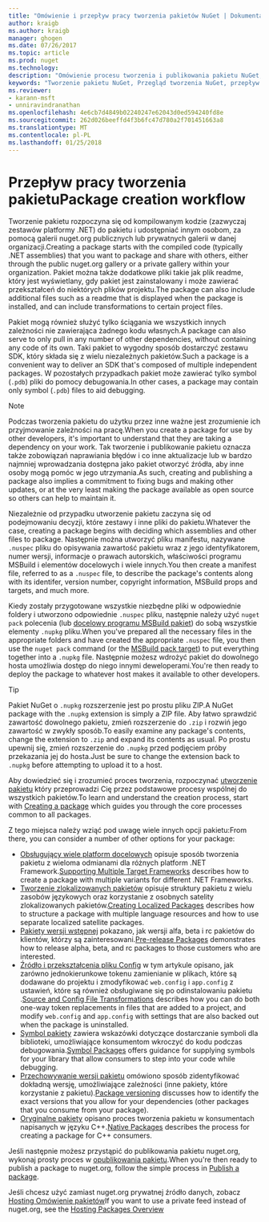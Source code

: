 ```yaml
---
title: "Omówienie i przepływ pracy tworzenia pakietów NuGet | Dokumentacja firmy Microsoft"
author: kraigb
ms.author: kraigb
manager: ghogen
ms.date: 07/26/2017
ms.topic: article
ms.prod: nuget
ms.technology: 
description: "Omówienie procesu tworzenia i publikowania pakietu NuGet, wraz z łączami do innych części określonego procesu."
keywords: "Tworzenie pakietu NuGet, Przegląd tworzenia NuGet, przepływ pracy tworzenia NuGet, przepływ pracy tworzenia pakietu, omówienie tworzenia pakietu."
ms.reviewer:
- karann-msft
- unniravindranathan
ms.openlocfilehash: 4e6cb7d4849b02240247e62043d0ed594240fd8e
ms.sourcegitcommit: 262d026beeffd4f3b6fc47d780a2f701451663a8
ms.translationtype: MT
ms.contentlocale: pl-PL
ms.lasthandoff: 01/25/2018
---
```

# <a name="package-creation-workflow"></a><span data-ttu-id="0a9f0-104">Przepływ pracy tworzenia pakietu</span><span class="sxs-lookup"><span data-stu-id="0a9f0-104">Package creation workflow</span></span>

<span data-ttu-id="0a9f0-105">Tworzenie pakietu rozpoczyna się od kompilowanym kodzie (zazwyczaj zestawów platformy .NET) do pakietu i udostępniać innym osobom, za pomocą galerii nuget.org publicznych lub prywatnych galerii w danej organizacji.</span><span class="sxs-lookup"><span data-stu-id="0a9f0-105">Creating a package starts with the compiled code (typically .NET assemblies) that you want to package and share with others, either through the public nuget.org gallery or a private gallery within your organization.</span></span> <span data-ttu-id="0a9f0-106">Pakiet można także dodatkowe pliki takie jak plik readme, który jest wyświetlany, gdy pakiet jest zainstalowany i może zawierać przekształceń do niektórych plików projektu.</span><span class="sxs-lookup"><span data-stu-id="0a9f0-106">The package can also include additional files such as a readme that is displayed when the package is installed, and can include transformations to certain project files.</span></span>

<span data-ttu-id="0a9f0-107">Pakiet mogą również służyć tylko ściągania we wszystkich innych zależności nie zawierająca żadnego kodu własnych.</span><span class="sxs-lookup"><span data-stu-id="0a9f0-107">A package can also serve to only pull in any number of other dependencies, without containing any code of its own.</span></span> <span data-ttu-id="0a9f0-108">Taki pakiet to wygodny sposób dostarczyć zestawu SDK, który składa się z wielu niezależnych pakietów.</span><span class="sxs-lookup"><span data-stu-id="0a9f0-108">Such a package is a convenient way to deliver an SDK that's composed of multiple independent packages.</span></span> <span data-ttu-id="0a9f0-109">W pozostałych przypadkach pakiet może zawierać tylko symbol (`.pdb`) pliki do pomocy debugowania.</span><span class="sxs-lookup"><span data-stu-id="0a9f0-109">In other cases, a package may contain only symbol (`.pdb`) files to aid debugging.</span></span>

> [!Note]
> <span data-ttu-id="0a9f0-110">Podczas tworzenia pakietu do użytku przez inne ważne jest zrozumienie ich przyjmowanie zależności na pracę.</span><span class="sxs-lookup"><span data-stu-id="0a9f0-110">When you create a package for use by other developers, it's important to understand that they are taking a dependency on your work.</span></span> <span data-ttu-id="0a9f0-111">Tak tworzenie i publikowanie pakietu oznacza także zobowiązań naprawiania błędów i co inne aktualizacje lub w bardzo najmniej wprowadzania dostępna jako pakiet otworzyć źródła, aby inne osoby mogą pomóc w jego utrzymania.</span><span class="sxs-lookup"><span data-stu-id="0a9f0-111">As such, creating and publishing a package also implies a commitment to fixing bugs and making other updates, or at the very least making the package available as open source so others can help to maintain it.</span></span>

<span data-ttu-id="0a9f0-112">Niezależnie od przypadku utworzenie pakietu zaczyna się od podejmowaniu decyzji, które zestawy i inne pliki do pakietu.</span><span class="sxs-lookup"><span data-stu-id="0a9f0-112">Whatever the case, creating a package begins with deciding which assemblies and other files to package.</span></span> <span data-ttu-id="0a9f0-113">Następnie można utworzyć pliku manifestu, nazywane `.nuspec` pliku do opisywania zawartość pakietu wraz z jego identyfikatorem, numer wersji, informacje o prawach autorskich, właściwości programu MSBuild i elementów docelowych i wiele innych.</span><span class="sxs-lookup"><span data-stu-id="0a9f0-113">You then create a manifest file, referred to as a `.nuspec` file, to describe the package's contents along with its identifer, version number, copyright information, MSBuild props and targets, and much more.</span></span>

<span data-ttu-id="0a9f0-114">Kiedy zostały przygotowane wszystkie niezbędne pliki w odpowiednie foldery i utworzono odpowiednie `.nuspec` pliku, następnie należy użyć `nuget pack` polecenia (lub [docelowy programu MSBuild pakiet](../schema/msbuild-targets.md)) do sobą wszystkie elementy `.nupkg` pliku.</span><span class="sxs-lookup"><span data-stu-id="0a9f0-114">When you've prepared all the necessary files in the appropriate folders and have created the appropriate `.nuspec` file, you then use the `nuget pack` command (or the [MSBuild pack target](../schema/msbuild-targets.md)) to put everything together into a `.nupkg` file.</span></span> <span data-ttu-id="0a9f0-115">Następnie możesz wdrożyć pakiet do dowolnego hosta umożliwia dostęp do niego innymi deweloperami.</span><span class="sxs-lookup"><span data-stu-id="0a9f0-115">You're then ready to deploy the package to whatever host makes it available to other developers.</span></span>

> [!Tip]
> <span data-ttu-id="0a9f0-116">Pakiet NuGet o `.nupkg` rozszerzenie jest po prostu pliku ZIP.</span><span class="sxs-lookup"><span data-stu-id="0a9f0-116">A NuGet package with the `.nupkg` extension is simply a ZIP file.</span></span> <span data-ttu-id="0a9f0-117">Aby łatwo sprawdzić zawartość dowolnego pakietu, zmień rozszerzenie do `.zip` i rozwiń jego zawartość w zwykły sposób.</span><span class="sxs-lookup"><span data-stu-id="0a9f0-117">To easily examine any package's contents, change the extension to `.zip` and expand its contents as usual.</span></span> <span data-ttu-id="0a9f0-118">Po prostu upewnij się, zmień rozszerzenie do `.nupkg` przed podjęciem próby przekazania jej do hosta.</span><span class="sxs-lookup"><span data-stu-id="0a9f0-118">Just be sure to change the extension back to `.nupkg` before attempting to upload it to a host.</span></span>

<span data-ttu-id="0a9f0-119">Aby dowiedzieć się i zrozumieć proces tworzenia, rozpoczynać [utworzenie pakietu](../create-packages/creating-a-package.md) który przeprowadzi Cię przez podstawowe procesy wspólnej do wszystkich pakietów.</span><span class="sxs-lookup"><span data-stu-id="0a9f0-119">To learn and understand the creation process, start with [Creating a package](../create-packages/creating-a-package.md) which guides you through the core processes common to all packages.</span></span>

<span data-ttu-id="0a9f0-120">Z tego miejsca należy wziąć pod uwagę wiele innych opcji pakietu:</span><span class="sxs-lookup"><span data-stu-id="0a9f0-120">From there, you can consider a number of other options for your package:</span></span>

- <span data-ttu-id="0a9f0-121">[Obsługujący wiele platform docelowych](../create-packages/supporting-multiple-target-frameworks.md) opisuje sposób tworzenia pakietu z wieloma odmianami dla różnych platform .NET Framework.</span><span class="sxs-lookup"><span data-stu-id="0a9f0-121">[Supporting Multiple Target Frameworks](../create-packages/supporting-multiple-target-frameworks.md) describes how to create a package with multiple variants for different .NET Frameworks.</span></span>
- <span data-ttu-id="0a9f0-122">[Tworzenie zlokalizowanych pakietów](../create-packages/creating-localized-packages.md) opisuje struktury pakietu z wielu zasobów językowych oraz korzystanie z osobnych satelity zlokalizowanych pakietów.</span><span class="sxs-lookup"><span data-stu-id="0a9f0-122">[Creating Localized Packages](../create-packages/creating-localized-packages.md) describes how to structure a package with multiple language resources and how to use separate localized satellite packages.</span></span>
- <span data-ttu-id="0a9f0-123">[Pakiety wersji wstępnej](../create-packages/prerelease-packages.md) pokazano, jak wersji alfa, beta i rc pakietów do klientów, którzy są zainteresowani.</span><span class="sxs-lookup"><span data-stu-id="0a9f0-123">[Pre-release Packages](../create-packages/prerelease-packages.md) demonstrates how to release alpha, beta, and rc packages to those customers who are interested.</span></span>
- <span data-ttu-id="0a9f0-124">[Źródło i przekształcenia pliku Config](../create-packages/source-and-config-file-transformations.md) w tym artykule opisano, jak zarówno jednokierunkowe tokenu zamienianie w plikach, które są dodawane do projektu i zmodyfikować `web.config` i `app.config` z ustawień, które są również obsługiwane się po odinstalowaniu pakietu .</span><span class="sxs-lookup"><span data-stu-id="0a9f0-124">[Source and Config File Transformations](../create-packages/source-and-config-file-transformations.md) describes how you can do both one-way token replacements in files that are added to a project, and modify `web.config` and `app.config` with settings that are also backed out when the package is uninstalled.</span></span>
- <span data-ttu-id="0a9f0-125">[Symbol pakiety](../create-packages/symbol-packages.md) zawiera wskazówki dotyczące dostarczanie symboli dla biblioteki, umożliwiające konsumentom wkroczyć do kodu podczas debugowania.</span><span class="sxs-lookup"><span data-stu-id="0a9f0-125">[Symbol Packages](../create-packages/symbol-packages.md) offers guidance for supplying symbols for your library that allow consumers to step into your code while debugging.</span></span>
- <span data-ttu-id="0a9f0-126">[Przechowywanie wersji pakietu](../reference/package-versioning.md) omówiono sposób zidentyfikować dokładną wersję, umożliwiające zależności (inne pakiety, które korzystanie z pakietu).</span><span class="sxs-lookup"><span data-stu-id="0a9f0-126">[Package versioning](../reference/package-versioning.md) discusses how to identify the exact versions that you allow for your dependencies (other packages that you consume from your package).</span></span>
- <span data-ttu-id="0a9f0-127">[Oryginalne pakiety](../create-packages/native-packages.md) opisano proces tworzenia pakietu w konsumentach napisanych w języku C++.</span><span class="sxs-lookup"><span data-stu-id="0a9f0-127">[Native Packages](../create-packages/native-packages.md) describes the process for creating a package for C++ consumers.</span></span>

<span data-ttu-id="0a9f0-128">Jeśli następnie możesz przystąpić do publikowania pakietu nuget.org, wykonaj prosty proces w [opublikowania pakietu](../create-packages/publish-a-package.md).</span><span class="sxs-lookup"><span data-stu-id="0a9f0-128">When you're then ready to publish a package to nuget.org, follow the simple process in [Publish a package](../create-packages/publish-a-package.md).</span></span>

<span data-ttu-id="0a9f0-129">Jeśli chcesz użyć zamiast nuget.org prywatnej źródło danych, zobacz [Hosting Omówienie pakietów](../hosting-packages/overview.md)</span><span class="sxs-lookup"><span data-stu-id="0a9f0-129">If you want to use a private feed instead of nuget.org, see the [Hosting Packages Overview](../hosting-packages/overview.md)</span></span>
